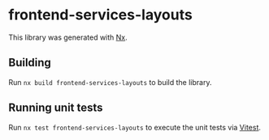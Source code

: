 # frontend-services-layouts

This library was generated with [Nx](https://nx.dev).

## Building

Run `nx build frontend-services-layouts` to build the library.

## Running unit tests

Run `nx test frontend-services-layouts` to execute the unit tests via [Vitest](https://vitest.dev/).
